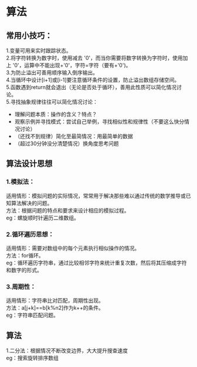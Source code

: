 # 算法

## 常用小技巧：
1.变量可用来实时跟踪状态。   
2.将字符转换为数字时，使用减去 '0'，而当你需要将数字转换为字符时，使用加上 '0'，运算中不能出现+'0'，字符=字符（要有+'0')。  
3.为防止溢出可善用顺序输入倒序输出。   
4.当循环中设计[i+1]或[i-1]要注意循环条件的设置，防止溢出数组存储空间。     
5.函数遇到return就会退出（无论是否处于循环），善用此性质可以简化情况讨论。  
5.寻找抽象规律往往可以简化情况讨论：  
* 理解问题本质：操作的含义？特点？  
* 观察示例并寻找模式：尝试自己举例，寻找相似性和规律性（不要这么快分情况讨论）  
* （还找不到规律）简化至最简情况：用最简单的数据    
* （超过30分钟没分清楚情况）换角度思考问题




## 算法设计思想

### 1.模拟法：  
适用情形：模拟问题的实际情况，常常用于解决那些难以通过传统的数学推导或已知算法解决的问题。  
方法：根据问题的特点和要求来设计相应的模拟过程。  
eg：螺旋顺时针遍历二维数组。 
### 2.循环遍历思想：
适用情形：需要对数组中的每个元素执行相似操作的情况。  
方法：for循环。  
eg：循环遍历字符串，通过比较相邻字符来统计重复次数，然后将其压缩成字符和数字的形式。   
### 3.周期性：
适用情形：字符串比对匹配，周期性出现。  
方法：a[j+k]==b[k%n2]作为k++的条件。   
eg：字符串匹配问题。  

## 算法
1.二分法：根据情况不断改变边界，大大提升搜查速度   
eg：搜索旋转排序数组  

